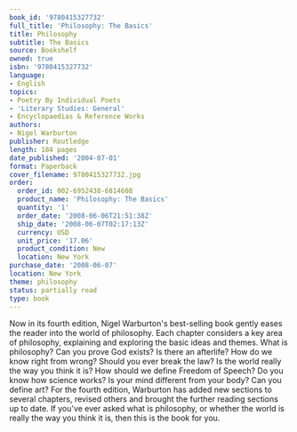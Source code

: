 ```yaml
---
book_id: '9780415327732'
full_title: 'Philosophy: The Basics'
title: Philosophy
subtitle: The Basics
source: Bookshelf
owned: true
isbn: '9780415327732'
language:
- English
topics:
- Poetry By Individual Poets
- 'Literary Studies: General'
- Encyclopaedias & Reference Works
authors:
- Nigel Warburton
publisher: Routledge
length: 184 pages
date_published: '2004-07-01'
format: Paperback
cover_filename: 9780415327732.jpg
order:
  order_id: 002-6952438-6814608
  product_name: 'Philosophy: The Basics'
  quantity: '1'
  order_date: '2008-06-06T21:51:38Z'
  ship_date: '2008-06-07T02:17:13Z'
  currency: USD
  unit_price: '17.06'
  product_condition: New
  location: New York
purchase_date: '2008-06-07'
location: New York
theme: philosophy
status: partially read
type: book
---
```

Now in its fourth edition, Nigel Warburton's best-selling book gently eases the reader into the world of philosophy. Each chapter considers a key area of philosophy, explaining and exploring the basic ideas and themes.
What is philosophy? Can you prove God exists? Is there an afterlife? How do we know right from wrong? Should you ever break the law? Is the world really the way you think it is? How should we define Freedom of Speech? Do you know how science works? Is your mind different from your body? Can you define art?
For the fourth edition, Warburton has added new sections to several chapters, revised others and brought the further reading sections up to date. If you've ever asked what is philosophy, or whether the world is really the way you think it is, then this is the book for you.
